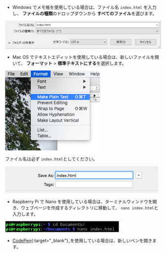  -  Windows でメモ帳を使用している場合は、ファイル名 `index.html` を入力し、 **ファイルの種類**のドロップダウンから **すべてのファイル**を選びます。

  ![メモ帳を使用してHTMLとして保存](images/save-as-html-notepad.png)

 - Mac OS でテキストエディットを使用している場合は、新しいファイルを開いて、 **フォーマット** > **標準テキストにする**を選択します。

  ![Macで標準テキストを作成する](images/mac-make-plaintext.png)

  ファイル名は必ず `index.html`としてください。

  ![MacでHTMLとして保存](images/mac-name-file.png)

 - Raspberry Pi で Nano を使用している場合は、ターミナルウィンドウを開き、ウェブページを作成するディレクトリに移動して、 `nano index.html`と入力します。

  ![nanoでHTMLを作成](images/pi-html-nano.png)

 - [CodePen](http://codepen.io){:target="_blank"}_を使用している場合は、新しいペンを開きます。
